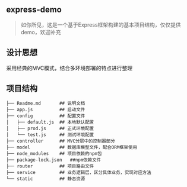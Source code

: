 <!--
 * @Description: 项目文档说明
 * @Version: Beata1.0
 * @Author: 【B站&公众号】Rong姐姐好可爱
 * @Date: 2020-09-13 22:33:09
 * @LastEditors: 【B站&公众号】Rong姐姐好可爱
 * @LastEditTime: 2020-09-14 23:54:22
-->

## express-demo
> 如你所见，这是一个基于Express框架构建的基本项目结构，仅仅提供demo，欢迎补充


## 设计思想

采用经典的MVC模式，结合多环境部署的特点进行整理


## 项目结构

```text
├── Readme.md       ## 说明文档
├── app.js          ## 启动文件
├── config          ## 配置文件
│   ├── default.js  ## 本地默认配置
│   ├── prod.js     ## 正式环境配置
│   └── test.js     ## 测试环境配置
├── controller      ## MVC分层中的控制器部分
├── model           ## 数据库模型文件，配合ORM框架使用
├── node_modules    ## 项目依赖的npm包
├── package-lock.json   ##npm依赖文件
├── router          ## 项目路由文件
├── service         ## 业务逻辑层，区分具体业务，实现对应方法
└── static          ## 静态资源
```